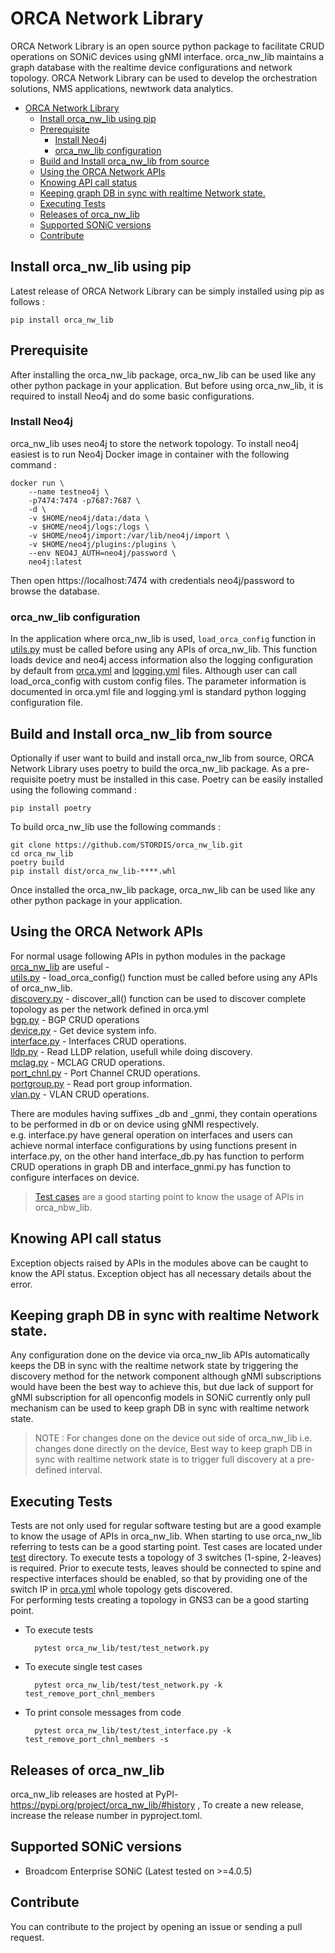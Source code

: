 # ORCA Network Library
ORCA Network Library is an open source python package to facilitate CRUD operations on SONiC devices using gNMI interface. orca_nw_lib maintains a graph database with the realtime device configurations and network topology.
ORCA Network Library can be used to develop the orchestration solutions, NMS applications,  newtwork data analytics.  
- [ORCA Network Library](#orca-network-library)
  - [Install orca\_nw\_lib using pip](#install-orca_nw_lib-using-pip)
  - [Prerequisite](#prerequisite)
    - [Install Neo4j](#install-neo4j)
    - [orca\_nw\_lib configuration](#orca_nw_lib-configuration)
  - [Build and Install orca\_nw\_lib from source](#build-and-install-orca_nw_lib-from-source)
  - [Using the ORCA Network APIs](#using-the-orca-network-apis)
  - [Knowing API call status](#knowing-api-call-status)
  - [Keeping graph DB in sync with realtime Network state.](#keeping-graph-db-in-sync-with-realtime-network-state)
  - [Executing Tests](#executing-tests)
  - [Releases of orca\_nw\_lib](#releases-of-orca_nw_lib)
  - [Supported SONiC versions](#supported-sonic-versions)
  - [Contribute](#contribute)

## Install orca_nw_lib using pip
Latest release of ORCA Network Library can be simply installed using pip as follows :
        
    pip install orca_nw_lib

## Prerequisite
After installing the orca_nw_lib package, orca_nw_lib can be used like any other python package in your application. But before using orca_nw_lib, it is required to install Neo4j and do some basic configurations.
### Install Neo4j
orca_nw_lib uses neo4j to store the network topology. To install neo4j easiest is to run Neo4j Docker image in container with the following command :
        
    docker run \
        --name testneo4j \
        -p7474:7474 -p7687:7687 \
        -d \
        -v $HOME/neo4j/data:/data \
        -v $HOME/neo4j/logs:/logs \
        -v $HOME/neo4j/import:/var/lib/neo4j/import \
        -v $HOME/neo4j/plugins:/plugins \
        --env NEO4J_AUTH=neo4j/password \
        neo4j:latest
Then open https://localhost:7474 with credentials neo4j/password to browse the database.


### orca_nw_lib configuration
In the application where orca_nw_lib is used, `load_orca_config` function in [utils.py](orca_nw_lib/utils.py) must be called before using any APIs of orca_nw_lib. This function loads device and neo4j access information also the logging configuration by default from 
[orca.yml](orca_nw_lib/orca.yml) and [logging.yml](orca_nw_lib/logging.yml) files.
Although user can call load_orca_config with custom config files.
The parameter information is documented in orca.yml file and logging.yml is standard python logging configuration file.

## Build and Install orca_nw_lib from source
Optionally if user want to build and install orca_nw_lib from source, ORCA Network Library uses poetry to build the orca_nw_lib package. As a pre-requisite poetry must be installed in this case. Poetry can be easily installed using the following command :
        
    pip install poetry

To build orca_nw_lib use the following commands :

    git clone https://github.com/STORDIS/orca_nw_lib.git
    cd orca_nw_lib
    poetry build
    pip install dist/orca_nw_lib-****.whl

Once installed the orca_nw_lib package, orca_nw_lib can be used like any other python package in your application.



## Using the ORCA Network APIs
For normal usage following APIs in python modules in the package [orca_nw_lib](orca_nw_lib) are useful -\
[utils.py](orca_nw_lib/utils.py) - load_orca_config() function must be called before using any APIs of orca_nw_lib.\
[discovery.py](orca_nw_lib/discovery.py) - discover_all() function can be used to discover complete topology as per the network defined in orca.yml\
[bgp.py](orca_nw_lib/bgp.py) - BGP CRUD operations\
[device.py](orca_nw_lib/device.py) - Get device system info.\
[interface.py](orca_nw_lib/interface.py) - Interfaces CRUD operations.\
[lldp.py](orca_nw_lib/lldp.py) - Read LLDP relation, usefull while doing discovery.\
[mclag.py](orca_nw_lib/mclag.py) - MCLAG CRUD operations.\
[port_chnl.py](orca_nw_lib/port_chnl.py) - Port Channel CRUD operations.\
[portgroup.py](orca_nw_lib/portgroup.py) - Read port group information.\
[vlan.py](orca_nw_lib/vlan.py) - VLAN CRUD operations.

There are modules having suffixes _db and _gnmi, they contain operations to be performed in db or on device using gNMI respectively.\
e.g. interface.py have general operation on interfaces and users can achieve normal interface configurations by using functions present in interface.py, on the other hand interface_db.py has function to perform CRUD operations in graph DB and interface_gnmi.py has function to configure interfaces on device.
> [Test cases](./test) are a good starting point to know the usage of APIs in orca_nbw_lib.

## Knowing API call status
Exception objects raised by APIs in the modules above can be caught to know the API status. Exception object has all necessary details about the error.

## Keeping graph DB in sync with realtime Network state.
Any configuration done on the device via orca_nw_lib APIs automatically keeps the DB in sync with the realtime network state by triggering the discovery method for the network component although gNMI subscriptions would have been the best way to achieve this, but due lack of support for gNMI subscription for all openconfig models in SONiC currently only pull mechanism can be used to keep graph DB in sync with realtime network state. 
> NOTE : For changes done on the device out side of orca_nw_lib i.e. changes done directly on the device, Best way to keep graph DB in sync with realtime network state is to trigger full discovery at a pre-defined interval.

## Executing Tests
Tests are not only used for regular software testing but are a good example to know the usage of APIs in orca_nw_lib. When starting to use orca_nw_lib referring to tests can be a good starting point. Test cases are located under [test](./orca_nw_lib/test) directory. To execute tests a topology of 3 switches (1-spine, 2-leaves) is required. Prior to execute tests, leaves should be connected to spine and respective interfaces should be enabled, so that by providing one of the switch IP in [orca.yml](./orca_nw_lib/orca.yml) whole topology gets discovered.\
For performing tests creating a topology in GNS3 can be a good starting point.

- To execute tests
  
        pytest orca_nw_lib/test/test_network.py

- To execute single test cases 
  
        pytest orca_nw_lib/test/test_network.py -k test_remove_port_chnl_members

- To print console messages from code 
  
        pytest orca_nw_lib/test/test_interface.py -k test_remove_port_chnl_members -s

## Releases of orca_nw_lib
orca_nw_lib releases are hosted at PyPI- https://pypi.org/project/orca_nw_lib/#history ,
To create a new release, increase the release number in pyproject.toml. 

## Supported SONiC versions
- Broadcom Enterprise SONiC (Latest tested on >=4.0.5)

## Contribute
You can contribute to the project by opening an issue or sending a pull request.